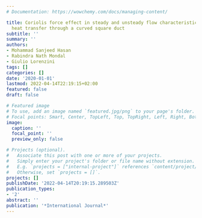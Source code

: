 ```yaml
---
# Documentation: https://wowchemy.com/docs/managing-content/

title: Coriolis force effect in steady and unsteady flow characteristics with convective
  heat transfer through a curved square duct
subtitle: ''
summary: ''
authors:
- Mohammad Sanjeed Hasan
- Rabindra Nath Mondal
- Giulio Lorenzini
tags: []
categories: []
date: '2020-01-01'
lastmod: 2022-04-14T22:19:15+02:00
featured: false
draft: false

# Featured image
# To use, add an image named `featured.jpg/png` to your page's folder.
# Focal points: Smart, Center, TopLeft, Top, TopRight, Left, Right, BottomLeft, Bottom, BottomRight.
image:
  caption: ''
  focal_point: ''
  preview_only: false

# Projects (optional).
#   Associate this post with one or more of your projects.
#   Simply enter your project's folder or file name without extension.
#   E.g. `projects = ["internal-project"]` references `content/project/deep-learning/index.md`.
#   Otherwise, set `projects = []`.
projects: []
publishDate: '2022-04-14T20:19:15.289503Z'
publication_types:
- '2'
abstract: ''
publication: '*International Journal*'
---
```

